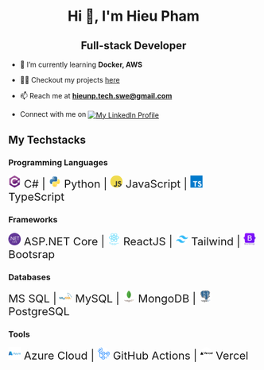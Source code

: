 <h1 align="center">Hi 👋, I'm Hieu Pham</h1>
<h2 align="center">Full-stack Developer</h2>

- 🌱 I’m currently learning **Docker, AWS**

- 👨‍💻 Checkout my projects [here](https://github.com/Toidicodedao69?tab=repositories)

- 📫 Reach me at **hieunp.tech.swe@gmail.com**

- Connect with me on <a href="https://www.linkedin.com/in/nghia-hieu-pham/" target="blank"><img align="center"
    src="https://raw.githubusercontent.com/rahuldkjain/github-profile-readme-generator/master/src/images/icons/Social/linked-in-alt.svg"
    alt="My LinkedIn Profile" height="30" width="30" />
</a>

<h2 align="left">My Techstacks</h2>
<h3 align="left">Programming Languages</h3>

<div style="display: inline-block; font-size: 22px;">
    <img src="https://raw.githubusercontent.com/devicons/devicon/master/icons/csharp/csharp-original.svg" alt="csharp" width="25" height="25"> C# |
    <img src="https://raw.githubusercontent.com/devicons/devicon/master/icons/python/python-original.svg" alt="python" width="25" height="25" style="border-radius: 50%;"> Python |
    <img src="https://raw.githubusercontent.com/devicons/devicon/master/icons/javascript/javascript-original.svg" alt="javascript" width="25" height="25" style="border-radius: 50%;"> JavaScript |
    <img src="https://github.com/devicons/devicon/blob/master/icons/typescript/typescript-original.svg" alt="typescript" width="25" height="25"> TypeScript 
</div>
   
<h3 align="left">Frameworks</h3>

<div style="display: inline-block; font-size: 22px;">
    <img src="https://github.com/devicons/devicon/blob/master/icons/dotnetcore/dotnetcore-original.svg" alt="dotnetcore" width="25" height="25"> ASP.NET Core |
    <img src="https://raw.githubusercontent.com/devicons/devicon/master/icons/react/react-original-wordmark.svg"
            alt="react" width="25" height="25" style="border-radius: 50%;"> ReactJS |
    <img src="https://github.com/devicons/devicon/blob/master/icons/tailwindcss/tailwindcss-original.svg"
            alt="tailwindcss" width="25" height="25" style="border-radius: 50%;"> Tailwind |
    <img src="https://github.com/devicons/devicon/blob/master/icons/bootstrap/bootstrap-original-wordmark.svg"
            alt="bootstrap" width="25" height="25"> Bootsrap 
</div>

<h3 align="left">Databases</h3>
<div style="display: inline-block; font-size: 22px;">
    MS SQL | 
    <img src="https://raw.githubusercontent.com/devicons/devicon/master/icons/mysql/mysql-original-wordmark.svg"
            alt="mysql" width="25" height="25"> MySQL |
    <img src="https://raw.githubusercontent.com/devicons/devicon/master/icons/mongodb/mongodb-original-wordmark.svg"
            alt="mongodb" width="25" height="25" style="border-radius: 50%;"> MongoDB |
    <img src="https://raw.githubusercontent.com/devicons/devicon/master/icons/postgresql/postgresql-original-wordmark.svg"
            alt="postgresql" width="25" height="25" style="border-radius: 50%;"> PostgreSQL
</div>

<h3 align="left">Tools</h3>
<p align="left">
<div style="display: inline-block; font-size: 22px;">
    <img src="https://github.com/devicons/devicon/blob/master/icons/azure/azure-original-wordmark.svg"
            alt="azure" width="25" height="25"> Azure Cloud |
    <img src="https://github.com/devicons/devicon/blob/master/icons/githubactions/githubactions-original.svg"
            alt="githubactions" width="25" height="25" style="border-radius: 50%;"> GitHub Actions |
    <img src="https://github.com/devicons/devicon/blob/master/icons/vercel/vercel-original-wordmark.svg"
            alt="vercel" width="25" height="25" style="border-radius: 50%;"> Vercel
</div>
